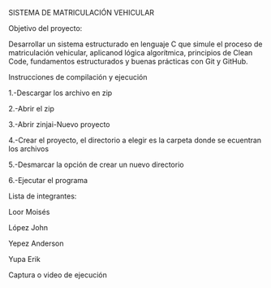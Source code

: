 SISTEMA DE MATRICULACIÓN VEHICULAR

Objetivo del proyecto:

Desarrollar un sistema estructurado en lenguaje C que simule el proceso de matriculación
vehicular, aplicanod lógica algorítmica, principios de Clean Code, fundamentos estructurados y buenas prácticas con Git y GitHub.

Instrucciones de compilación y ejecución

1.-Descargar los archivo en zip

2.-Abrir el zip

3.-Abrir zinjai-Nuevo proyecto

4.-Crear el proyecto, el directorio a elegir es la carpeta donde se ecuentran los archivos

5.-Desmarcar la opción de crear un nuevo directorio

6.-Ejecutar el programa

Lista de integrantes:	

Loor Moisés        

López John

Yepez Anderson

Yupa Erik

Captura o video de ejecución
